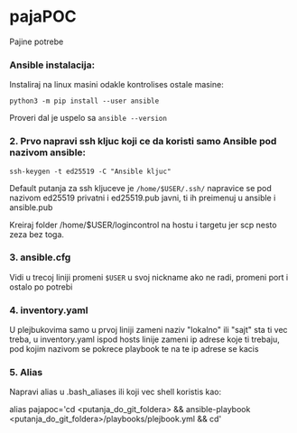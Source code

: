 # pajaPOC
Pajine potrebe

### Ansible instalacija:
 
 Instaliraj na linux masini odakle kontrolises ostale masine:

 ```python3 -m pip install --user ansible```

 Proveri dal je uspelo sa ```ansible --version```

### 2. Prvo napravi ssh kljuc koji ce da koristi samo Ansible pod nazivom ansible:
```ssh-keygen -t ed25519 -C "Ansible kljuc"```

Default putanja za ssh kljuceve je ```/home/$USER/.ssh/``` napravice se pod nazivom ed25519 privatni i ed25519.pub javni, ti ih preimenuj u ansible i ansible.pub

Kreiraj folder /home/$USER/logincontrol na hostu i targetu jer scp nesto zeza bez toga.

### 3. ansible.cfg

Vidi u trecoj liniji promeni ```$USER``` u svoj nickname ako ne radi, promeni port i ostalo po potrebi

### 4. inventory.yaml

U plejbukovima samo u prvoj liniji zameni naziv "lokalno" ili "sajt" sta ti vec treba, u inventory.yaml ispod hosts linije zameni ip adrese koje ti trebaju, pod kojim nazivom se pokrece playbook te na te ip adrese se kacis

### 5. Alias

Napravi alias u .bash_aliases ili koji vec shell koristis kao:

alias pajapoc='cd <putanja_do_git_foldera> && ansible-playbook <putanja_do_git_foldera>/playbooks/plejbook.yml && cd'

